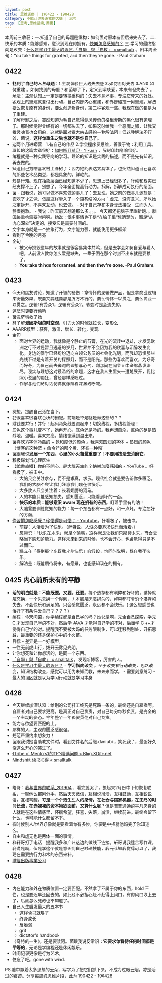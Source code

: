 ```yaml
---
layout: post
title: 思维话痨 | 190422 - 190428
category: 不能让你知道我的大脑 | 思考
tags: [思考,思维话痨,周更]
---
```


本周前三收获：一.知道了自己的母题是重构：如何面对原本有但后来失去了。二.快乐的本质：能够感知，意识到现在的拥有。[快樂怎麼感知的？](https://www.youtube.com/watch?v=fnQHZxh_--A) 三.学习的最终指向是改变：[什么是学习中最大的误区](https://mp.weixin.qq.com/s/ns2zeMG_ZqZryDmdNnN-HA),[「自學」與「自教」 « smalltalk](http://smalltalk.xdite.net/posts/773510-self-learn-and-self-teach) 。附本周金句：You take things for granted, and then they're gone. - Paul Graham

## 0422 

- **找到了自己的人生母题**：1.主观体验巨大的失去感 2.如何面对失去 3.AND 如何重建 。如何找到的母题？和菌聊了下，定义到半缺爱，本来有但失去了 。解法：主观认知上一定是要转换重构的：失去不是坏事，专注它带来的好处。客观上的重建就要付出行动，自己内部内心重建，和外部碰撞一同重建。解法要么恢复原有的身份，要么创造新身份，第二种客观一些。我现在做的都是为了重建。
- 了解母题之后，突然知道为毛自己觉得剑风传奇的格里菲斯的黑化很有道理了。那时候觉得曾经有的一切都失去了，如果这时给我一个恶魔之卵，让我交换灵魂我也会用的，这就是面对重大失去感的一种解法阿！但这种解法不行的，菌说，**这样你重生之后也就不是你自己了**。
- 这两个月进蟒营：1.有自己的作品 2.学会程序员思维，善假于物：利用工具。班长的这篇文章很好：[如何解开封印 · Yixuan](https://yixuan.li/trivial/2016/04/22/dhamma/) ，解封印的隐喻很好。
- 编程就是一种实践导向的学习。理论的知识是实践的描述，而不是先有知识，再去做的。
- 知道自己为啥喜欢村上春树了：因为他的表达太具体了。也突然知道自己喜欢的那些艺术品类型，都是具象的，鲜艳的。
- 知易行难。现在抽象层面已经知道不少了，思想上已经很多了，行动和现实已经支撑不上了。别想了，今年全面提高行动力。拆解，拆解成可执行的层面。
- 菌
      - 跟我说，她可以做不喜欢做的事儿了：去互动。她之前的做事儿逻辑是：喜欢了才去做，但是这样滑入了一个更死结的方向：虚无，没有意义。所以她决定拆开，不喜欢互动，也去做。
      - 对于自己存在本身无法接受：生而为人，我很抱歉。
      - 我说：昨天前天想通那么多 。。。 今天都还在脑子里重新跑。。脑回路重构需要时间啊。她说：很多事情也不是“在脑子里”想清楚的，而是“从内心深处”决定的，接受它是需要时间的。
- 文字本身就是一个抽象行为，文字能力强，就能使用更多框架
- 看到了今晚的月亮
- 金句
  - 被父母损毁童年的故事就是很容易集体共鸣，但是去学会如何自爱与爱人吧。从前没人教你怎么爱是缺失，一辈子困在那个时刻不出来就是耍赖了。
  - **You take things for granted, and then they're gone. -Paul Graham**.
 
## 0423
- 今天和朋友讨论，知道了开智的硬伤：拿情怀的逻辑做产品，但是拿商业逻辑来衡量效果。既要又要还要那是万万不行的。要么情怀一以贯之，要么商业一以贯之。逻辑1有受众1，逻辑有受众2。转变时是会流失的。
- 迷茫时更要行动呐
- 菌说萨特救了她
- 想了解**爱因斯坦的时空观**，引力大的时候就拉长，变形么
- AAARR模型：获客，激活，增长，转化，变现
- 金句
  - 面对世界的运动，我就像是个静止的石膏，在光的流转中退却，才发现欧洲之行不过是暂且逃避的岁月，世界并不会因为我的欣喜与沉醉发生变化。身边的同学已经纷纷迈向白领公务员的社会化光明，而我却恐惧那些光线不过是有着开关的探照灯，而不是阳光。那些为喜欢而喜欢，为好奇而好奇，为自己而去奔跑的理想与心气，刹那间在同辈人中全部蒸发殆尽。现实与理想这对最滥俗的命题，这才在我人生里头一遭地展开，我比照小说里的痴狂，曾经那样感叹过。
  - 作家与他们的对话仿佛就像隔着深渊的呼喊。
    
## 0424
- 冥想，提醒自己活在当下。
- 我很喜欢很喜欢色块的搭配。前端是不是就是做这些的？？
- 赚钱要并行！并行！起码两条线要跑起来！切换线程，多线程管理！
- 底色这个事儿变不了，她再开心，底色还是冷的。我再想自杀，底色的确是热烈地，温暖。喜欢梵高，情绪饱满到溢出来。
- 菌喜欢方字体冷酷的 + 饱和度低的颜色 。我喜欢圆润的字体 + 热烈的颜色（博客的这种蓝 + 命令行的那个黄，还有一种粉）
- 菌跟我说**发展一个东西，心里的小火苗最重要了！不要用技法去消磨它**。
- 积极谋划当心理医生
- [【說書直播】你的不開心，是大腦天生的？快樂怎麼感知的 - YouTube](https://www.youtube.com/watch?v=fnQHZxh_--A) 。好看极了，被击中。
    - 大脑只会关注求存，而不是求真，求乐。现代社会就是要告诉你多匮乏。我们的大脑不会让我们注意我们现在很快乐。
    - 大多数人只会关注着：长着翅膀的河马。
    - 人的本能只能感知损失，感知匮乏，只能看到坏的一面。
    - **快乐的本质：能够意识 aware 现在拥有的东西**。盯着手里有的呐！
    - 大脑需要训练觉知的能力：每一个东西都有一点好，和一点坏。专注在好的方面。
- [你習慣怎麼感覺？珍惜還是可惜？ - YouTube](https://www.youtube.com/watch?v=LbCBPrLRh64)。好看极了，被击中。
    - 前提：人活着为了快乐。（萨特说，人没必要追求快乐而活着。）
    - 反常识：「快乐在未来」就是个骗局，这样就是让我们只期待未来，而会忽略当下感知的能力。这样未来到来的时候，也不会开心，也会觉得只是不过而已。
    - 建立在「得到那个东西我才能快乐」的假设，也同时说明，现在我不快乐。
    - 解法是：既能期待将来，有愿景，也能感知现在的拥有。
    
## 0425 内心前所未有的平静
- **活的明白就是：不能既要，又要，还要**。每个选择都有利弊和好坏的，选择就是交换，一个失去换一个得到，人本能是厌恶损失的，如果都盯着没个选择的失去，不会快乐和满足的，只会感觉匮乏，永远都不会快乐。( 这么想感觉也治好了有条件爱自己？？？？）
- 编程：今天问菌，你学编程都是自己学的吗？她说是啊，完全自己探索，学完 C 才发现自己学的不对，然后学 JAVA  才觉得自己学的不对，后面学 C ++才觉得自己学的对。提醒我不要被大妈的任务限制住，可以迁移到别处，开拓思路，最重要的还是保护心中的小火苗。
- 目标 - 差异是一个好模型。
- 一往无前虎山行，拨开云雾见光明。
- 让你想死和让你想活的，是同一个东西。
- [「自學」與「自教」 « smalltalk](http://smalltalk.xdite.net/posts/773510-self-learn-and-self-teach)  ，发现新博客，厉害的人。
- [什么是学习中最大的误区？](https://mp.weixin.qq.com/s/ns2zeMG_ZqZryDmdNnN-HA)
      - **学习指向改变** 。至于改变有行动改变，思路改变，知识结构改变，感觉可以用为未知而教，未未来而学。
      - 需要刻意练习
      - 最大的误区就是以为学习行动就是学习本身
      
## 0426 
- 今天继续加深认知：给别的公司打工终究是死路一条的，最终还是自雇者阿。自雇者对自己要求更高，是真正对自己负责，对自己每分每秒负责，是完全的一个主动的姿态。今年整个一年都要贯彻对自己负责。
- 能力与欲望要匹配的上。
- 那样的人，主观的匮乏感很强。
- 规范严重约束想象力！
- 菌跟我说她当助教文件时，看到文件名的后缀.daniubi ，笑死我了，最近好久没这么开心的笑过了。
- [《Tribe of Mentors》的11个精选问题 « Blog.XDite.net](http://blog.xdite.net/posts/2019/04/19/11-selected-questions-of-tribe-of-mentors-april)
- [Mindshift 读书心得 « smalltalk](http://smalltalk.xdite.net/posts/7817178-mindshift-reading-thoughts)

## 0427
- 皓哥：[我与世界的联系_201904](https://www.youtube.com/watch?v=uvPfkIdxGtQ&feature=youtu.be) ，看完就哭了，想起来2月份中下旬恢复联系，一聊他么都刚分手，然后天天微信，互相说崩溃，互相鼓励，互相说说话，互相骂醒。**可是一个个活生生人的感情，在社会与国家机器，在无尽的时间长流，在赤裸裸的资本物欲面前，又算什么呢**？但是普普通通的平凡肉身的人就是在这些情感里，怀揣希望，狂喜，失落，崩溃，继续前进。最终会留下什么，也可能什么都留不下。
- 有时候别人/世界好像就是要看着你有多惨，你要是中招就他妈完了你知道么。
- 自由和虚无也是两体一面的事情。
- 和轩哥打了电话：提醒我多和广州这边的做线下链接。轩哥说我适合写作课，我说是啊，但是学这个就是意识到自己缺硬技能，我元认知我觉得可以了，我现在需要执行力和术的东西来补。
- [聯經出版事業公司](https://www.linkingbooks.com.tw/LNB/SearchBook.aspx?ID=&text=%e7%99%bd%e8%89%b2%e5%b7%a8%e5%a1%94)

##  0428
- 内在能力和外在物质位置一定要匹配。不然拿了不属于你的东西，hold 不住，也是要迟早还回去的。如此也不必担心赶不赶得上风口，有的风口吹上去了，后面怎么死的也不知道了。
-  自己人生启发最大的五本书
   -  这样读书就够了
   -  终身成长
   -  反脆弱
   -  grit 
   -  dictator's handbook
- 《奇特的一生》，还是要读阿。菌跟我说反常识：**它要求你看待任何时间都是平等的**，无论是学编程还是休闲娱乐。
- 时间记录更像是行为艺术。
- 快忘了吧。gone with wind.


PS.脑中飘着太多思想的云朵，写字为了把它们抓下来，不成为过眼云烟，亦是活过的痕迹。分享每周的思维片段，此为 190422 - 190428 

